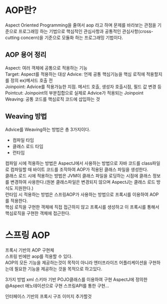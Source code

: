 # AOP란?  
Aspect Oriented Programming을 줄여서 aop 라고 하며 문제를 바라보는 관점을 기준으로 프로그래밍 하는 기법으로 핵심적인 관심사항과 공통적인 관심사항(cross-cutting concern)을 기준으로 모듈화 하는 프로그래밍 기법이다.  

## AOP 용어 정리
Aspect: 여러 객체에 공통으로 적용하는 기능  
Target: Aspect를 적용하는 대상
Advice: 언제 공통 핵심기능을 핵심 로직에 적용할지를 정의 ex)메서드 호출 전  
Joinpoint: Advice를 적용가능한 지점. 메서드 호출, 생성자 호출시점, 필드 값 변경 등  
Pointcut: Joinpoint의 부분집합으로 실제로 Advice가 적용되는 Joinpoint  
Weaving: 공통 코드를 핵심로직 코드에 삽입하는 것

## Weaving 방법
Advice를 Weaving하는 방법은 총 3가지이다.
- 컴파일 타임
- 클래스 로드 타임
- 런타임

컴파일 시에 적용하는 방법은 AspectJ에서 사용하는 방법으로 자바 코드를 class파일로 컴파일할 때 바이트 코드를 조작하여 AOP가 적용된 클래스 파일을 생성한다.  
클래스 로드 시에 적용하는 방법은 JVM이 클래스 파일을 로딩하는 시점에 클래스 정보를 변경하여 사용한다.(원본 클래스파일은 변경되지 않으며 AspectJ는 클래스 로드 방식도 지원한다.)  
런타임 시 적용하는 방법은 스프링AOP가 사용하는 방법으로 프록시를 이용하여 AOP를 적용한다.  
핵심 로직을 구현한 객체에 직접 접근하지 않고 프록시를 생성하고 이 프록시를 통해서 핵심로직을 구현한 객체에 접근한다.

# 스프링 AOP
프록시 기반의 AOP 구현체  
스프링 빈에만 aop를 적용할 수 있다.  
AOP의 모든 기능을 제공하는것이 목적이 아니라 엔터프라이즈 어플리케이션을 구현하는데 필요한 기능을 제공하는 것을 목적으로 하고있다.  

3가지 방법
xml 스키마 기반 POJO클래스를 이용하여 구현
AspectJ에 정의한 @Aspect 애노테이션으로 구현
스프링API를 통한 구현...

인터페이스 기반의 프록시 구조 이미지 추가할것